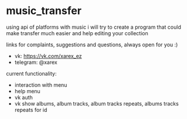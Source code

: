 # music_transfer
using api of platforms with music i will try to create a program that could make transfer much easier and help editing your collection

links for complaints, suggestions and questions, always open for you :)
- vk: https://vk.com/xarex_ez
- telegram: @xarex

current functionality:
- interaction with menu
- help menu
- vk auth
- vk show albums, album tracks, album tracks repeats, albums tracks repeats for id
